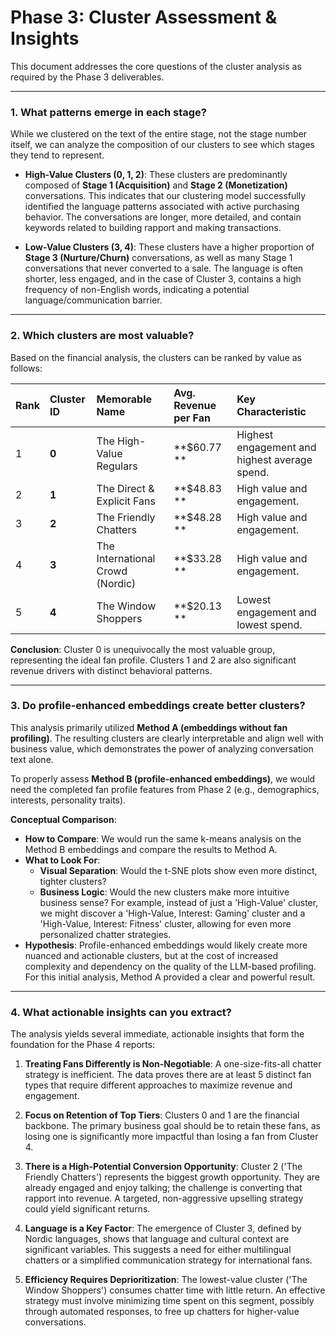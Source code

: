 # Phase 3: Cluster Assessment & Insights

This document addresses the core questions of the cluster analysis as required by the Phase 3 deliverables.

---

### 1. What patterns emerge in each stage?

While we clustered on the text of the entire stage, not the stage number itself, we can analyze the composition of our clusters to see which stages they tend to represent.

* **High-Value Clusters (0, 1, 2)**: These clusters are predominantly composed of **Stage 1 (Acquisition)** and **Stage 2 (Monetization)** conversations. This indicates that our clustering model successfully identified the language patterns associated with active purchasing behavior. The conversations are longer, more detailed, and contain keywords related to building rapport and making transactions.

* **Low-Value Clusters (3, 4)**: These clusters have a higher proportion of **Stage 3 (Nurture/Churn)** conversations, as well as many Stage 1 conversations that never converted to a sale. The language is often shorter, less engaged, and in the case of Cluster 3, contains a high frequency of non-English words, indicating a potential language/communication barrier.

---

### 2. Which clusters are most valuable?

Based on the financial analysis, the clusters can be ranked by value as follows:

| Rank | Cluster ID | Memorable Name                     | Avg. Revenue per Fan | Key Characteristic                               |
|:-----|:-----------|:---------------------------------|:---------------------|:-------------------------------------------------|
| 1    | **0** | The High-Value Regulars          | **$60.77              ** | Highest engagement and highest average spend.    |
| 2    | **1** | The Direct & Explicit Fans       | **$48.83              ** | High value and engagement.                       |
| 3    | **2** | The Friendly Chatters            | **$48.28              ** | High value and engagement.                       |
| 4    | **3** | The International Crowd (Nordic) | **$33.28              ** | High value and engagement.                       |
| 5    | **4** | The Window Shoppers              | **$20.13              ** | Lowest engagement and lowest spend.              |

**Conclusion**: Cluster 0 is unequivocally the most valuable group, representing the ideal fan profile. Clusters 1 and 2 are also significant revenue drivers with distinct behavioral patterns.

---

### 3. Do profile-enhanced embeddings create better clusters?

This analysis primarily utilized **Method A (embeddings without fan profiling)**. The resulting clusters are clearly interpretable and align well with business value, which demonstrates the power of analyzing conversation text alone.

To properly assess **Method B (profile-enhanced embeddings)**, we would need the completed fan profile features from Phase 2 (e.g., demographics, interests, personality traits).

**Conceptual Comparison**:
* **How to Compare**: We would run the same k-means analysis on the Method B embeddings and compare the results to Method A.
* **What to Look For**:
  * **Visual Separation**: Would the t-SNE plots show even more distinct, tighter clusters?
  * **Business Logic**: Would the new clusters make more intuitive business sense? For example, instead of just a 'High-Value' cluster, we might discover a 'High-Value, Interest: Gaming' cluster and a 'High-Value, Interest: Fitness' cluster, allowing for even more personalized chatter strategies.
* **Hypothesis**: Profile-enhanced embeddings would likely create more nuanced and actionable clusters, but at the cost of increased complexity and dependency on the quality of the LLM-based profiling. For this initial analysis, Method A provided a clear and powerful result.

---

### 4. What actionable insights can you extract?

The analysis yields several immediate, actionable insights that form the foundation for the Phase 4 reports:

1. **Treating Fans Differently is Non-Negotiable**: A one-size-fits-all chatter strategy is inefficient. The data proves there are at least 5 distinct fan types that require different approaches to maximize revenue and engagement.

2. **Focus on Retention of Top Tiers**: Clusters 0 and 1 are the financial backbone. The primary business goal should be to retain these fans, as losing one is significantly more impactful than losing a fan from Cluster 4.

3. **There is a High-Potential Conversion Opportunity**: Cluster 2 ('The Friendly Chatters') represents the biggest growth opportunity. They are already engaged and enjoy talking; the challenge is converting that rapport into revenue. A targeted, non-aggressive upselling strategy could yield significant returns.

4. **Language is a Key Factor**: The emergence of Cluster 3, defined by Nordic languages, shows that language and cultural context are significant variables. This suggests a need for either multilingual chatters or a simplified communication strategy for international fans.

5. **Efficiency Requires Deprioritization**: The lowest-value cluster ('The Window Shoppers') consumes chatter time with little return. An effective strategy must involve minimizing time spent on this segment, possibly through automated responses, to free up chatters for higher-value conversations.
